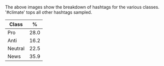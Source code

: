 The above images show the breakdown of hashtags for the various classes. '#climate' tops all other hashtags sampled.

| Class   | %    |
| ------- | ---- |
| Pro     | 28.0 |
| Anti    | 16.2 |
| Neutral | 22.5 |
| News    | 35.9 |
